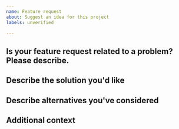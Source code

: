 ```yaml
---
name: Feature request
about: Suggest an idea for this project
labels: unverified

---
```


<!--- Provide a general summary of the issue in the Title above -->
<!--- This template should help to improve the report, unneeded parts can be removed -->

## Is your feature request related to a problem? Please describe.
<!--- A clear and concise description of what the problem is. Ex. I'm always frustrated when [...] -->

## Describe the solution you'd like
<!--- A clear and concise description of what you want to happen. -->

## Describe alternatives you've considered
<!--- A clear and concise description of any alternative solutions or features you've considered. -->

## Additional context
<!--- Add any other context or screenshots about the feature request here. -->
